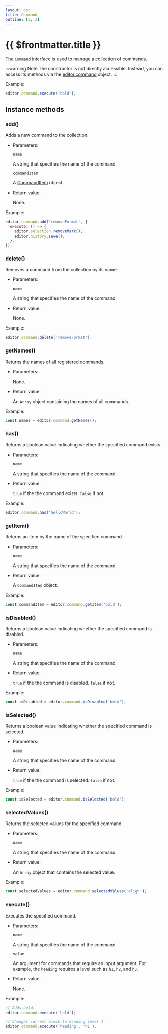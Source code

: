 ```yaml
---
layout: doc
title: Command
outline: [2, 3]
---
```


# {{ $frontmatter.title }}

The `Command` interface is used to manage a collection of commands.

:::warning Note
The constructor is not directly accessible. Instead, you can access its methods via the [editor.command](/reference/editor.md#command) object.
:::

Example:

```js
editor.command.execute('bold');
```


## Instance methods

### add()

Adds a new command to the collection.

* Parameters:

  `name`

  A string that specifies the name of the command.

  `commandItem`

  A [CommandItem](/reference/types.md#commanditem) object.

* Return value:

  None.

Example:

```js
editor.command.add('removeFormat', {
  execute: () => {
    editor.selection.removeMark();
    editor.history.save();
  },
});
```


### delete()

Removes a command from the collection by its name.

* Parameters:

  `name`

  A string that specifies the name of the command.

* Return value:

  None.

Example:

```js
editor.command.delete('removeFormat');
```


### getNames()

Returns the names of all registered commands.

* Parameters:

  None.

* Return value:

  An `Array` object containing the names of all commands.

Example:

```js
const names = editor.command.getNames();
```


### has()

Returns a boolean value indicating whether the specified command exists.

* Parameters:

  `name`

  A string that specifies the name of the command.

* Return value:

  `true` if the the command exists. `false` if not.

Example:

```js
editor.command.has('helloWorld');
```


### getItem()

Returns an item by the name of the specified command.

* Parameters:

  `name`

  A string that specifies the name of the command.

* Return value:

  A `CommandItem` object.

Example:

```js
const commandItem = editor.command.getItem('bold');
```


### isDisabled()

Returns a boolean value indicating whether the specified command is disabled.

* Parameters:

  `name`

  A string that specifies the name of the command.

* Return value:

  `true` if the the command is disabled. `false` if not.

Example:

```js
const isDisabled = editor.command.isDisabled('bold');
```


### isSelected()

Returns a boolean value indicating whether the specified command is selected.

* Parameters:

  `name`

  A string that specifies the name of the command.

* Return value:

  `true` if the the command is selected. `false` if not.

Example:

```js
const isSelected = editor.command.isSelected('bold');
```


### selectedValues()

Returns the selected values for the specified command.

* Parameters:

  `name`

  A string that specifies the name of the command.

* Return value:

  An `Array` object that contains the selected value.

Example:

```js
const selectedValues = editor.command.selectedValues('align');
```


### execute()

Executes the specified command.

* Parameters:

  `name`

  A string that specifies the name of the command.

  `value` <Badge type="info" text="Optional" />

  An argument for commands that require an input argument. For example, the `heading` requires a level such as `h1`, `h2`, and `h3`.

* Return value:

  None.

Example:

```js
// Adds bold.
editor.command.execute('bold');

// Changes current block to heading level 1.
editor.command.execute('heading', 'h1');
```
